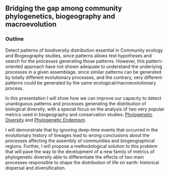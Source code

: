 
<!-- README.md is generated from README.Rmd. Please edit that file -->

## Bridging the gap among community phylogenetics, biogeography and macroevolution

### Outline

Detect patterns of biodiversity distribution essential in Community
ecology and Biogeography studies, since patterns allows test hypotheses
and search for the processes generating those patterns. However, this
pattern-oriented approach have not shown adequate to understand the
underlying processes in a given assemblage, since similar patterns can
be generated by totally different evolutionary processes, and the
contrary, very different patterns could be generated by the same
ecological/macroevolutionary process.

In this presentation I will show how we can improve our capacity to
detect unanbiguous patterns and processes generating the distribution of
biological diversity, with a special focus on the analysis of two very
popular metrics used in biogeography and conservation studies:
[Phylogenetic
Diversity](https://www.sciencedirect.com/science/article/pii/0006320792912013)
and [Phylogenetic
Endemism](https://onlinelibrary.wiley.com/doi/10.1111/j.1365-294X.2009.04311.x).

I will demonstrate that by ignoring deep-time events that occurred in
the evolutionary history of lineages lead to wrong conclusions about the
processes affecting the assembly of communities and biogeographical
regions. Further, I will propose a methodological solution to this
problem that will pave the way to the development of a new family of
metrics of phylogenetic diversity able to differentiate the effects of
two main processes responsible to shape the distribution of life on
earth: historical dispersal and diversification.
